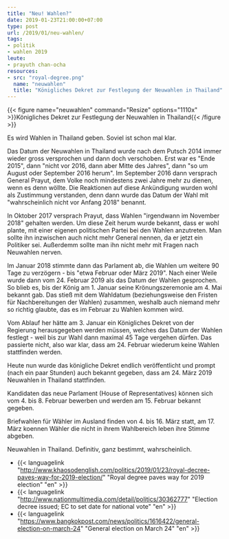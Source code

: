 ```yaml
---
title: "Neu! Wahlen?"
date: 2019-01-23T21:00:00+07:00
type: post
url: /2019/01/neu-wahlen/
tags:
- politik
- wahlen 2019
leute:
- prayuth chan-ocha
resources:
- src: "royal-degree.png"
  name: "neuwahlen"
  title: "Königliches Dekret zur Festlegung der Neuwahlen in Thailand"
---
```


{{< figure name="neuwahlen" command="Resize" options="1110x" >}}Königliches Dekret zur Festlegung der Neuwahlen in Thailand{{< /figure >}}

Es wird Wahlen in Thailand geben. Soviel ist schon mal klar. 

Das Datum der Neuwahlen in Thailand wurde nach dem Putsch 2014 immer wieder gross versprochen und dann doch verschoben. Erst war es "Ende 2015", dann "nicht vor 2016, dann aber Mitte des Jahres", dann "so um August oder September 2016 herum". Im September 2016 dann versprach General Prayut, dem Volke noch mindestens zwei Jahre mehr zu dienen, wenn es denn wöllte. Die Reaktionen auf diese Ankündigung wurden wohl als Zustimmung verstanden, denn dann wurde das Datum der Wahl mit "wahrscheinlich nicht vor Anfang 2018" benannt. 

In Oktober 2017 versprach Prayut, dass Wahlen "irgendwann im November 2018" gehalten werden. Um diese Zeit herum wurde bekannt, dass er wohl plante, mit einer eigenen politischen Partei bei den Wahlen anzutreten. Man sollte ihn inzwischen auch nicht mehr General nennen, da er jetzt ein Politiker sei. Außerdemm sollte man ihn nicht mehr mit Fragen nach Neuwahlen nerven. 
<!--lint disable write-good-->
Im Januar 2018 stimmte dann das Parlament ab, die Wahlen um weitere 90 Tage zu verzögern - bis "etwa Februar oder März 2019". Nach einer Weile wurde dann vom 24. Februar 2019 als das Datum der Wahlen gesprochen. So blieb es, bis der König am 1. Januar seine Krönungszeremonie am 4. Mai bekannt gab. Das stieß mit dem Wahldatum (beziehungsweise den Fristen für Nachbereitungen der Wahlen) zusammen, weshalb auch niemand mehr so richtig glaubte, das es im Februar zu Wahlen kommen wird. 

Vom Ablauf her hätte am 3. Januar ein Königliches Dekret von der Regierung herausgegeben werden müssen, welches das Datum der Wahlen festlegt - weil bis zur Wahl dann maximal 45 Tage vergehen dürfen. Das passierte nicht, also war klar, dass am 24. Februar wiederum keine Wahlen stattfinden werden. 

Heute nun wurde das königliche Dekret endlich veröffentlicht und prompt (nach ein paar Stunden) auch bekannt gegeben, dass am 24. März 2019 Neuwahlen in Thailand stattfinden. 

Kandidaten das neue Parlament (House of Representatives) können sich vom 4. bis 8. Februar bewerben und werden am 15. Februar bekannt gegeben. 

Briefwahlen für Wähler im Ausland finden von 4. bis 16. März statt, am 17. März koennen Wähler die nicht in ihrem Wahlbereich leben ihre Stimme abgeben. 

Neuwahlen in Thailand. Definitiv, ganz bestimmt, wahrscheinlich. 

-   {{< languagelink "http://www.khaosodenglish.com/politics/2019/01/23/royal-decree-paves-way-for-2019-election/" "Royal degree paves way for 2019 election" "en" >}}
-   {{< languagelink "http://www.nationmultimedia.com/detail/politics/30362777" "Election decree issued; EC to set date for national vote" "en" >}}
-   {{< languagelink "https://www.bangkokpost.com/news/politics/1616422/general-election-on-march-24" "General election on March 24" "en" >}}
